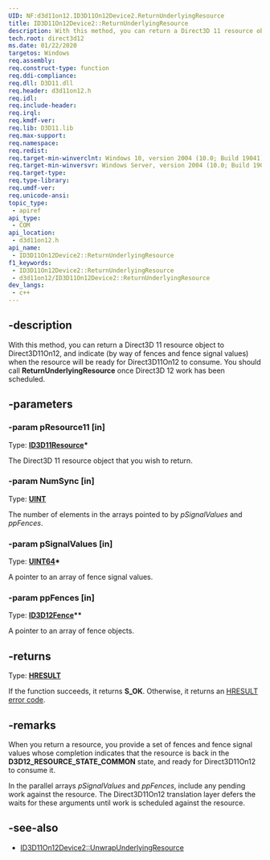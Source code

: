 ```yaml
---
UID: NF:d3d11on12.ID3D11On12Device2.ReturnUnderlyingResource
title: ID3D11On12Device2::ReturnUnderlyingResource
description: With this method, you can return a Direct3D 11 resource object to Direct3D11On12, and indicate when the resource will be ready to consume.
tech.root: direct3d12
ms.date: 01/22/2020
targetos: Windows
req.assembly: 
req.construct-type: function
req.ddi-compliance: 
req.dll: D3D11.dll
req.header: d3d11on12.h
req.idl: 
req.include-header: 
req.irql: 
req.kmdf-ver: 
req.lib: D3D11.lib
req.max-support: 
req.namespace: 
req.redist: 
req.target-min-winverclnt: Windows 10, version 2004 (10.0; Build 19041)
req.target-min-winversvr: Windows Server, version 2004 (10.0; Build 19041)
req.target-type: 
req.type-library: 
req.umdf-ver: 
req.unicode-ansi: 
topic_type:
 - apiref
api_type:
 - COM
api_location:
 - d3d11on12.h
api_name:
 - ID3D11On12Device2::ReturnUnderlyingResource
f1_keywords:
 - ID3D11On12Device2::ReturnUnderlyingResource
 - d3d11on12/ID3D11On12Device2::ReturnUnderlyingResource
dev_langs:
 - c++
---
```


## -description

With this method, you can return a Direct3D 11 resource object to Direct3D11On12, and indicate (by way of fences and fence signal values) when the resource will be ready for Direct3D11On12 to consume. You should call **ReturnUnderlyingResource** once Direct3D 12 work has been scheduled.

## -parameters

### -param pResource11 [in]

Type: **[ID3D11Resource](../d3d11/nn-d3d11-id3d11resource.md)\***

The Direct3D 11 resource object that you wish to return.

### -param NumSync [in]

Type: **[UINT](/windows/win32/winprog/windows-data-types)**

The number of elements in the arrays pointed to by *pSignalValues* and *ppFences*.

### -param pSignalValues [in]

Type: **[UINT64](/windows/win32/winprog/windows-data-types)\***

A pointer to an array of fence signal values.

### -param ppFences [in]

Type: **[ID3D12Fence](../d3d12/nn-d3d12-id3d12fence.md)\*\***

A pointer to an array of fence objects.

## -returns

Type: **[HRESULT](/windows/desktop/com/structure-of-com-error-codes)**

If the function succeeds, it returns **S_OK**. Otherwise, it returns an [HRESULT](/windows/desktop/com/structure-of-com-error-codes) [error code](/windows/desktop/com/com-error-codes-10).

## -remarks

When you return a resource, you provide a set of fences and fence signal values whose completion indicates that the resource is back in the **D3D12_RESOURCE_STATE_COMMON** state, and ready for Direct3D11On12 to consume it.

In the parallel arrays *pSignalValues* and *ppFences*, include any pending work against the resource. The Direct3D11On12 translation layer defers the waits for these arguments until work is scheduled against the resource.

## -see-also

* [ID3D11On12Device2::UnwrapUnderlyingResource](nf-d3d11on12-id3d11on12device2-unwrapunderlyingresource.md)